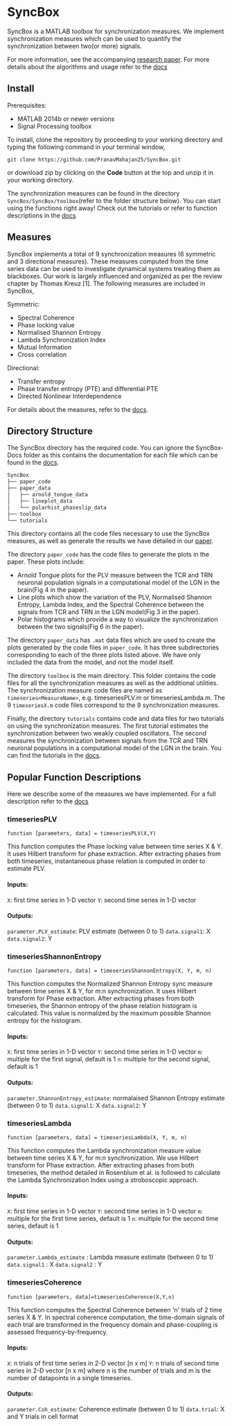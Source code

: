# SyncBox 

SyncBox is a MATLAB toolbox for synchronization measures. We implement synchronization measures which can be used to quantify the synchronization between two(or more) signals.

For more information, see the accompanying [research paper](https://arxiv.org/abs/2012.06112).
For more details about the algorithms and usage refer to the [docs](https://pranavmahajan25.github.io/SyncBox/)

## Install

Prerequisites:
- MATLAB 2014b or newer versions
- Signal Processing toolbox

To install, clone the repository by proceeding to your working directory and typing the following command in your terminal window,

```git
git clone https://github.com/PranavMahajan25/SyncBox.git
```

or download zip by clicking on the **Code** button at the top and unzip it in your working directory.

The synchronization measures can be found in the directory `SyncBox/SyncBox/toolbox`(refer to the folder structure below). You can start using the functions right away! Check out the tutorials or refer to function descriptions in the [docs](https://pranavmahajan25.github.io/SyncBox/)

## Measures

SyncBox implements a total of 9 synchronization measures (6 symmetric and 3 directional measures). These measures computed from the time series data can be used to investigate dynamical systems treating them as blackboxes. Our work is largely influenced and organized as per the review chapter by Thomas Kreuz [1]. The following measures are included in SyncBox,

Symmetric:

- Spectral Coherence
- Phase locking value
- Normalised Shannon Entropy
- Lambda Synchronization Index
- Mutual Information
- Cross correlation

Directional:

- Transfer entropy
- Phase transfer entropy (PTE) and differential PTE
- Directed Nonlinear Interdependence

For details about the measures, refer to the [docs](https://pranavmahajan25.github.io/SyncBox/).

## Directory Structure	

The SyncBox directory has the required code. You can ignore the SyncBox-Docs folder as this contains the documentation for each file which can be found in the [docs](https://pranavmahajan25.github.io/SyncBox/).

```bash
SyncBox
├── paper_code
├── paper_data
│   ├── arnold_tongue_data
│   ├── lineplot_data
│   └── polarhist_phaseslip_data
├── toolbox
└── tutorials
```

This directory contains all the code files necessary to use the SyncBox measures, as well as generate the results we have detailed in our [paper](https://arxiv.org/abs/2012.06112).

The directory `paper_code` has the code files to generate the plots in the paper. These plots include:
- Arnold Tongue plots for the PLV measure between the TCR and TRN neuronal population signals in a computational model of the LGN in the brain(Fig 4 in the paper).
- Line plots which show the variation of the PLV, Normalised Shannon Entropy, Lambda Index, and the Spectral Coherence between the signals from TCR and TRN in the LGN model(Fig 3 in the paper).
- Polar histograms which provide a way to visualize the synchronization between the two signals(Fig 6 in the paper).

The directory `paper_data` has `.mat` data files which are used to create the plots generated by the code files in `paper_code`. It has three subdirectories corresponding to each of the three plots listed above. We have only included the data from the model, and not the model itself.

The directory `toolbox` is the main directory. This folder contains the code files for all the synchronization measures as well as the additional utilities. The synchronization measure code files are named as `timeseries<MeasureName>`, e.g. timeseriesPLV.m or timeseriesLambda.m. The 9 `timeseriesX.m` code files correspond to the 9 synchronization measures.

Finally, the directory `tutorials` contains code and data files for two tutorials on using the synchronization measures. The first tutorial estimates the synchronization between two weakly coupled oscillators. The second measures the synchronization between signals from the TCR and TRN neuronal populations in a computational model of the LGN in the brain. You can find the tutorials in the [docs](https://pranavmahajan25.github.io/SyncBox/).

## Popular Function Descriptions

Here we describe some of the measures we have implemented. For a full description refer to the [docs](https://pranavmahajan25.github.io/SyncBox/)

### timeseriesPLV

`function [parameters, data] = timeseriesPLV(X,Y)`

This function computes the Phase locking value between time series X & Y. It uses Hilbert transform for phase extraction. After extracting phases from both timeseries, instantaneous phase relation is computed in order to estimate PLV.

#### Inputs:
`X`: first time series in 1-D vector
`Y`: second time series in 1-D vector

#### Outputs:
`parameter.PLV_estimate`: PLV estimate (between 0 to 1)
`data.signal1`: X
`data.signal2`: Y

### timeseriesShannonEntropy

`function [parameters, data] = timeseriesShannonEntropy(X, Y, m, n)`

This function computes the Normalized Shannon Entropy sync measure between time series X & Y, for m:n synchronization. It uses Hilbert transform for Phase extraction. After extracting phases from both timeseries, the Shannon entropy of the phase relation histogram is calculated. This value is normalized by the maximum possible Shannon entropy for the histogram.

#### Inputs:

`X`: first time series in 1-D vector
`Y`: second time series in 1-D vector
`m`: multiple for the first signal, default is 1
`n`: multiple for the second signal, default is 1

#### Outputs:
`parameter.ShannonEntropy_estimate`: normalaised Shannon Entropy estimate (between 0 to 1)
`data.signal1`: X
`data.signal2`: Y

### timeseriesLambda

`function [parameters, data] = timeseriesLambda(X, Y, m, n)`

This function computes the Lambda synchronization measure value between time series X & Y, for m:n synchronization. We use Hilbert transform for Phase extraction. After extracting phases from both timeseries, the method detailed in Rosenblum et al. is followed to calculate the Lambda Synchronization Index using a stroboscopic approach.

#### Inputs:
`X`: first time series in 1-D vector
`Y`: second time series in 1-D vector
`m`: multiple for the first time series, default is 1
`n`: multiple for the second time series, default is 1

#### Outputs:

`parameter.Lambda_estimate` : Lambda measure estimate (between 0 to 1)
`data.signal1` : X
`data.signal2` : Y

### timeseriesCoherence

`function [parameters, data]=timeseriesCoherence(X,Y,n)`

This function computes the Spectral Coherence between 'n' trials of 
2 time series X & Y. In spectral coherence computation, the time-domain signals of each trial are transformed in the frequency domain
and phase-coupling is assessed frequency-by-frequency.

#### Inputs:
`X`: n trials of first time series in 2-D vector [n x m]
`Y`: n trials of second time series in 2-D vector [n x m] 
where n is the number of trials and m is the number of datapoints in a single timeseries.

#### Outputs:
`parameter.Coh_estimate`: Coherence estimate (between 0 to 1)
`data.trial`: X and Y trials in cell format 
